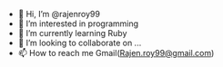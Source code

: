 - 👋 Hi, I’m @rajenroy99
- 👀 I’m interested in programming
- 🌱 I’m currently learning Ruby
- 💞️ I’m looking to collaborate on ...
- 📫 How to reach me Gmail(Rajen.roy99@gmail.com)

<!---
rajenroy99/rajenroy99 is a ✨ special ✨ repository because its `README.md` (this file) appears on your GitHub profile.
You can click the Preview link to take a look at your changes.
--->
